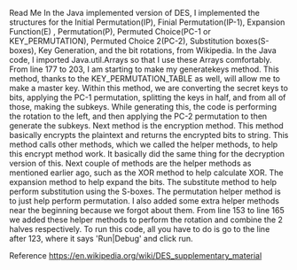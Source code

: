 Read Me 
In the Java implemented version of DES, I implemented the structures for the Initial Permutation(IP), Finial Permutation(IP-1), Expansion Function(E) , Permutation(P), Permuted Choice(PC-1 or KEY_PERMUTATION), Permuted Choice 2(PC-2), Substitution boxes(S-boxes), Key Generation, and the bit rotations, from Wikipedia. In the Java code, I imported Java.util.Arrays so that I use these Arrays comfortably. From line 177 to 203, I am starting to make my generatekeys method. This method, thanks to the KEY_PERMUTATION_TABLE as well, will allow me to make a master key. Within this method, we are converting the secret keys to bits, applying the PC-1 permutation, splitting the keys in half, and from all of those, making the subkeys. While generating this, the code is performing the rotation to the left, and then applying the PC-2 permutation to then generate the subkeys. Next method is the encryption method. This method basically encrypts the plaintext and returns the encrypted bits to string. This method calls other methods, which we called the helper methods, to help this encrypt method work. It basically did the same thing for the decryption version of this. Next couple of methods are the helper methods as mentioned earlier ago, such as the XOR method to help calculate XOR. The expansion method to help expand the bits. The substitute method to help perform substitution using the S-boxes. The permutation helper method is to just help perform permutation. I also added some extra helper methods near the beginning because we forgot about them. From line 153 to line 165 we added these helper methods to perform the rotation and combine the 2 halves respectively. To run this code, all you have to do is go to the line after 123, where it says 'Run|Debug' and click run. 








Reference 
https://en.wikipedia.org/wiki/DES_supplementary_material 
